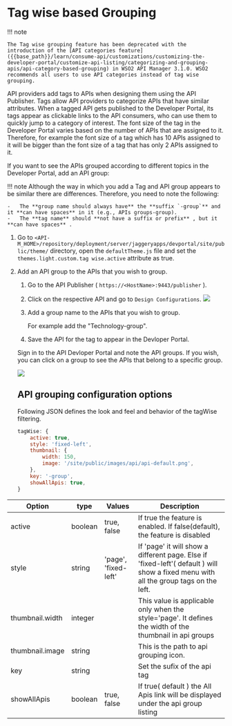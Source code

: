 # Tag wise based Grouping

!!! note

    The Tag wise grouping feature has been deprecated with the introduction of the [API categories feature]({{base_path}}/learn/consume-api/customizations/customizing-the-developer-portal/customize-api-listing/categorizing-and-grouping-apis/api-category-based-grouping) in WSO2 API Manager 3.1.0. WSO2 recommends all users to use API categories instead of tag wise grouping.

API providers add tags to APIs when designing them using the API Publisher. Tags allow API providers to categorize APIs that have similar attributes. When a tagged API gets published to the Developer Portal, its tags appear as clickable links to the API consumers, who can use them to quickly jump to a category of interest. The font size of the tag in the Developer Portal varies based on the number of APIs that are assigned to it. Therefore, for example the font size of a tag which has 10 APIs assigned to it will be bigger than the font size of a tag that has only 2 APIs assigned to it.

If you want to see the APIs grouped according to different topics in the Developer Portal, add an API group:

!!! note
    Although the way in which you add a Tag and API group appears to be similar there are differences. Therefore, you need to note the following:

    -   The **group name should always have** the **suffix `-group`** and it **can have spaces** in it (e.g., APIs groups-group).
    -   The **tag name** should **not have a suffix or prefix** , but it **can have spaces** .


1.  Go to  `<API-M_HOME>/repository/deployment/server/jaggeryapps/devportal/site/public/theme/` directory, open the `defaultTheme.js` file and set the `themes.light.custom.tag wise.active` attribute as true.
2.  Add an API group to the APIs that you wish to group.
    1. Go to the API Publisher ( `https://<HostName>:9443/publisher` ).
    2. Click on the respective API and go to `Design Configurations`.
        [ ![]({{base_path}}/assets/img/learn/categorizing-and-grouping-apis-publisher.png) ]({{base_path}}/assets/img/learn/categorizing-and-grouping-apis-publisher.png)
    3. Add a group name to the APIs that you wish to group.

        For example add the "Technology-group".

    4. Save the API for the tag to appear in the Devloper Portal.


    Sign in to the API Devloper Portal and note the API groups.
    If you wish, you can click on a group to see the APIs that belong to a specific group.

    [ ![]({{base_path}}/assets/img/learn/categorizing-and-grouping-apis-group-list-view.png) ]({{base_path}}/assets/img/learn/categorizing-and-grouping-apis-group-list-view.png)

    ## API grouping configuration options

    Following JSON defines the look and feel and behavior of the tagWise filtering.

    ``` js
    tagWise: {
        active: true,
        style: 'fixed-left', 
        thumbnail: {
            width: 150,
            image: '/site/public/images/api/api-default.png',
        },
        key: '-group',
        showAllApis: true,
    }
    ```

| Option | type | Values | Description |
| ------ | -- | ----------- | ----------- |
| active | boolean | true, false | If true the feature is enabled. If false(default), the feature is disabled  |
| style   | string | 'page', 'fixed-left' | If 'page' it will show a different page. Else if 'fixed-left'( default ) will show a fixed menu with all the group tags on the left.  |
|thumbnail.width | integer | |  This value is applicable only when the style='page'. It defines the width of the thumbnail in api groups |
| thumbnail.image | string | | This is the path to api grouping icon. |
| key | string | | Set the sufix of the api tag |
| showAllApis | boolean | true, false | If true( default ) the All Apis link will be displayed under the api group listing |





